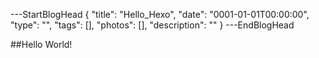 ---StartBlogHead
{
    "title": "Hello_Hexo",
    "date": "0001-01-01T00:00:00",
    "type": "",
    "tags": [],
    "photos": [],
    "description": ""
}
---EndBlogHead

##Hello World!
